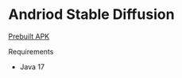 # Andriod Stable Diffusion
[Prebuilt APK](https://github.com/DatUub/Android-Stable-diffusion-ONNX/actions)

Requirements
  - Java 17
